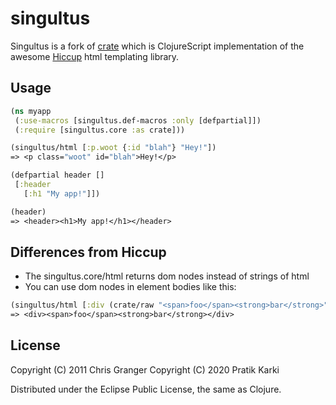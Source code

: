 # singultus

Singultus is a fork of [crate](https://github.com/ibdknox/crate) which is
ClojureScript implementation of the awesome [Hiccup](https://github.com/weavejester/hiccup/) html templating library.

## Usage

```clojure
(ns myapp
 (:use-macros [singultus.def-macros :only [defpartial]])
 (:require [singultus.core :as crate]))

(singultus/html [:p.woot {:id "blah"} "Hey!"])
=> <p class="woot" id="blah">Hey!</p>

(defpartial header []
 [:header
   [:h1 "My app!"]])

(header)
=> <header><h1>My app!</h1></header>

```

## Differences from Hiccup

* The singultus.core/html returns dom nodes instead of strings of html
* You can use dom nodes in element bodies like this:

```clojure
(singultus/html [:div (crate/raw "<span>foo</span><strong>bar</strong>")])
=> <div><span>foo</span><strong>bar</strong></div>
```

## License

Copyright (C) 2011 Chris Granger
Copyright (C) 2020 Pratik Karki

Distributed under the Eclipse Public License, the same as Clojure.
